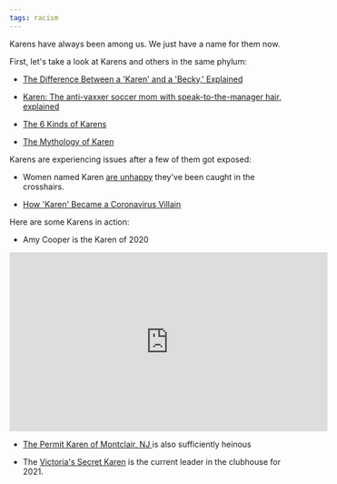 ```yaml
---
tags: racism
---
```


Karens have always been among us. We just have a name for them now.

First, let's take a look at Karens and others in the same phylum:

* [The Difference Between a 'Karen' and a 'Becky,' Explained](https://www.theroot.com/the-difference-between-a-karen-and-a-becky-explained-1842708257)

* [Karen: The anti-vaxxer soccer mom with speak-to-the-manager hair, explained](https://www.vox.com/2020/2/5/21079162/karen-name-insult-meme-manager)

* [The 6 Kinds of Karens](https://www.theroot.com/the-6-kinds-of-karens-1847475979)

* [The Mythology of Karen](https://www.theatlantic.com/international/archive/2020/08/karen-meme-coronavirus/615355/)

Karens are experiencing issues after a few of them got exposed:
* Women named Karen [are unhappy](https://www.theguardian.com/lifeandstyle/2020/may/13/karen-meme-what-does-it-mean) they've been caught in the crosshairs.

* [How 'Karen' Became a Coronavirus Villain](https://www.theatlantic.com/technology/archive/2020/05/coronavirus-karen-memes-reddit-twitter-carolyn-goodman/611104/)

Here are some Karens in action:

* Amy Cooper is the Karen of 2020
<iframe width="560" height="315" src="https://www.youtube.com/embed/B5MA5fRK0Y8" title="YouTube video player" frameborder="0" allow="accelerometer; autoplay; clipboard-write; encrypted-media; gyroscope; picture-in-picture" allowfullscreen></iframe>

* [The Permit Karen of Montclair, NJ ](https://www.thecut.com/article/montclair-new-jersey-permit-karen.html)is also sufficiently heinous

* The [Victoria's Secret Karen](https://www.theroot.com/i-just-came-to-get-my-free-panties-the-victorias-secre-1847280848) is the current leader in the clubhouse for 2021.